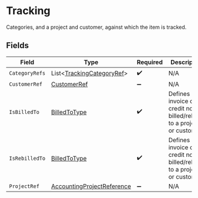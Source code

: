 # Tracking

Categories, and a project and customer, against which the item is tracked.


## Fields

| Field                                                                              | Type                                                                               | Required                                                                           | Description                                                                        |
| ---------------------------------------------------------------------------------- | ---------------------------------------------------------------------------------- | ---------------------------------------------------------------------------------- | ---------------------------------------------------------------------------------- |
| `CategoryRefs`                                                                     | List<[TrackingCategoryRef](../../Models/Shared/TrackingCategoryRef.md)>            | :heavy_check_mark:                                                                 | N/A                                                                                |
| `CustomerRef`                                                                      | [CustomerRef](../../Models/Shared/CustomerRef.md)                                  | :heavy_minus_sign:                                                                 | N/A                                                                                |
| `IsBilledTo`                                                                       | [BilledToType](../../Models/Shared/BilledToType.md)                                | :heavy_check_mark:                                                                 | Defines if the invoice or credit note is billed/rebilled to a project or customer. |
| `IsRebilledTo`                                                                     | [BilledToType](../../Models/Shared/BilledToType.md)                                | :heavy_check_mark:                                                                 | Defines if the invoice or credit note is billed/rebilled to a project or customer. |
| `ProjectRef`                                                                       | [AccountingProjectReference](../../Models/Shared/AccountingProjectReference.md)    | :heavy_minus_sign:                                                                 | N/A                                                                                |